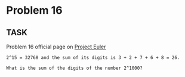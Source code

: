 Problem 16
===

## TASK ##

Problem 16 official page on [Project Euler](http://projecteuler.net/problem=16)

	2^15 = 32768 and the sum of its digits is 3 + 2 + 7 + 6 + 8 = 26.
	
	What is the sum of the digits of the number 2^1000?